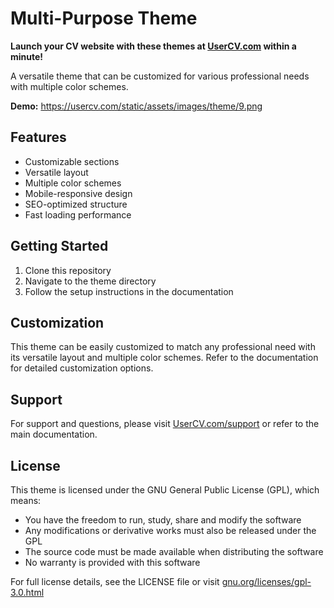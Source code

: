 # Multi-Purpose Theme

**Launch your CV website with these themes at [UserCV.com](https://UserCV.com) within a minute!**

A versatile theme that can be customized for various professional needs with multiple color schemes.

**Demo:** https://usercv.com/static/assets/images/theme/9.png

## Features
- Customizable sections
- Versatile layout
- Multiple color schemes
- Mobile-responsive design
- SEO-optimized structure
- Fast loading performance

## Getting Started
1. Clone this repository
2. Navigate to the theme directory
3. Follow the setup instructions in the documentation

## Customization
This theme can be easily customized to match any professional need with its versatile layout and multiple color schemes. Refer to the documentation for detailed customization options.

## Support
For support and questions, please visit [UserCV.com/support](https://UserCV.com/support) or refer to the main documentation.

## License
This theme is licensed under the GNU General Public License (GPL), which means:

- You have the freedom to run, study, share and modify the software
- Any modifications or derivative works must also be released under the GPL
- The source code must be made available when distributing the software
- No warranty is provided with this software

For full license details, see the LICENSE file or visit [gnu.org/licenses/gpl-3.0.html](https://www.gnu.org/licenses/gpl-3.0.html) 